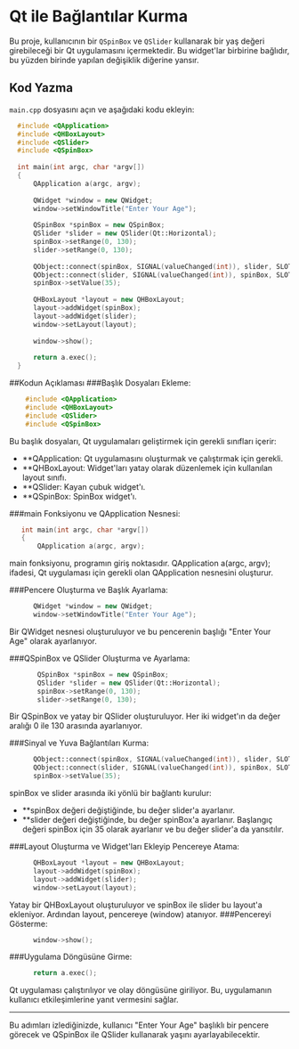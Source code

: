 # Qt ile Bağlantılar Kurma

Bu proje, kullanıcının bir `QSpinBox` ve `QSlider` kullanarak bir yaş değeri girebileceği bir Qt uygulamasını içermektedir. Bu widget'lar birbirine bağlıdır, bu yüzden birinde yapılan değişiklik diğerine yansır.

## Kod Yazma

`main.cpp` dosyasını açın ve aşağıdaki kodu ekleyin:

  ```cpp
    #include <QApplication>
    #include <QHBoxLayout>
    #include <QSlider>
    #include <QSpinBox>
    
    int main(int argc, char *argv[])
    {
        QApplication a(argc, argv);
    
        QWidget *window = new QWidget;
        window->setWindowTitle("Enter Your Age");
    
        QSpinBox *spinBox = new QSpinBox;
        QSlider *slider = new QSlider(Qt::Horizontal);
        spinBox->setRange(0, 130);
        slider->setRange(0, 130);
    
        QObject::connect(spinBox, SIGNAL(valueChanged(int)), slider, SLOT(setValue(int)));
        QObject::connect(slider, SIGNAL(valueChanged(int)), spinBox, SLOT(setValue(int)));
        spinBox->setValue(35);
    
        QHBoxLayout *layout = new QHBoxLayout;
        layout->addWidget(spinBox);
        layout->addWidget(slider);
        window->setLayout(layout);
    
        window->show();
    
        return a.exec();
    }

```
##Kodun Açıklaması
###Başlık Dosyaları Ekleme:
```cpp
    #include <QApplication>
    #include <QHBoxLayout>
    #include <QSlider>
    #include <QSpinBox>
```
Bu başlık dosyaları, Qt uygulamaları geliştirmek için gerekli sınıfları içerir:

- **QApplication: Qt uygulamasını oluşturmak ve çalıştırmak için gerekli.
- **QHBoxLayout: Widget'ları yatay olarak düzenlemek için kullanılan layout sınıfı.
- **QSlider: Kayan çubuk widget'ı.
- **QSpinBox: SpinBox widget'ı.

###main Fonksiyonu ve QApplication Nesnesi:
 ```cpp
    int main(int argc, char *argv[])
    {
        QApplication a(argc, argv);
```
main fonksiyonu, programın giriş noktasıdır. QApplication a(argc, argv); ifadesi, Qt uygulaması için gerekli olan QApplication nesnesini oluşturur.

###Pencere Oluşturma ve Başlık Ayarlama:
  ```cpp
        QWidget *window = new QWidget;
        window->setWindowTitle("Enter Your Age");
```
Bir QWidget nesnesi oluşturuluyor ve bu pencerenin başlığı "Enter Your Age" olarak ayarlanıyor.

###QSpinBox ve QSlider Oluşturma ve Ayarlama:
 ```cpp
        QSpinBox *spinBox = new QSpinBox;
        QSlider *slider = new QSlider(Qt::Horizontal);
        spinBox->setRange(0, 130);
        slider->setRange(0, 130);
```
Bir QSpinBox ve yatay bir QSlider oluşturuluyor. Her iki widget'ın da değer aralığı 0 ile 130 arasında ayarlanıyor.

###Sinyal ve Yuva Bağlantıları Kurma:

  ```cpp
        QObject::connect(spinBox, SIGNAL(valueChanged(int)), slider, SLOT(setValue(int)));
        QObject::connect(slider, SIGNAL(valueChanged(int)), spinBox, SLOT(setValue(int)));
        spinBox->setValue(35);
```
spinBox ve slider arasında iki yönlü bir bağlantı kurulur:

- **spinBox değeri değiştiğinde, bu değer slider'a ayarlanır.
- **slider değeri değiştiğinde, bu değer spinBox'a ayarlanır.
Başlangıç değeri spinBox için 35 olarak ayarlanır ve bu değer slider'a da yansıtılır.

###Layout Oluşturma ve Widget'ları Ekleyip Pencereye Atama:

  ```cpp
        QHBoxLayout *layout = new QHBoxLayout;
        layout->addWidget(spinBox);
        layout->addWidget(slider);
        window->setLayout(layout);
```
Yatay bir QHBoxLayout oluşturuluyor ve spinBox ile slider bu layout'a ekleniyor. Ardından layout, pencereye (window) atanıyor.
###Pencereyi Gösterme:

  ```cpp
        window->show();
```
###Uygulama Döngüsüne Girme:

  ```cpp
        return a.exec();
```
Qt uygulaması çalıştırılıyor ve olay döngüsüne giriliyor. Bu, uygulamanın kullanıcı etkileşimlerine yanıt vermesini sağlar.

---
Bu adımları izlediğinizde, kullanıcı "Enter Your Age" başlıklı bir pencere görecek ve QSpinBox ile QSlider kullanarak yaşını ayarlayabilecektir.
